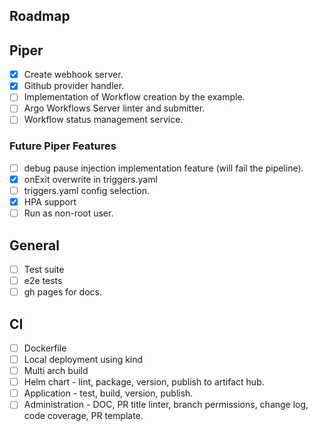 ## Roadmap

## Piper
- [x] Create webhook server. 
- [x] Github provider handler.
- [ ] Implementation of Workflow creation by the example.
- [ ] Argo Workflows Server linter and submitter.
- [ ] Workflow status management service.

### Future Piper Features
- [ ] debug pause injection implementation feature (will fail the pipeline).
- [x] onExit overwrite in triggers.yaml
- [ ] triggers.yaml config selection.
- [x] HPA support
- [ ] Run as non-root user.

## General
- [ ] Test suite
- [ ] e2e tests
- [ ] gh pages for docs.

## CI
- [ ] Dockerfile 
- [ ] Local deployment using kind
- [ ] Multi arch build
- [ ] Helm chart - lint, package, version, publish to artifact hub.
- [ ] Application - test, build, version, publish.
- [ ] Administration - DOC, PR title linter, branch permissions, change log, code coverage, PR template.
